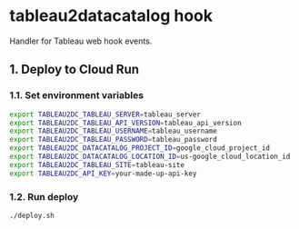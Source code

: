# tableau2datacatalog hook

Handler for Tableau web hook events.

## 1. Deploy to Cloud Run

### 1.1. Set environment variables

```sh
export TABLEAU2DC_TABLEAU_SERVER=tableau_server
export TABLEAU2DC_TABLEAU_API_VERSION=tableau_api_version
export TABLEAU2DC_TABLEAU_USERNAME=tableau_username
export TABLEAU2DC_TABLEAU_PASSWORD=tableau_password
export TABLEAU2DC_DATACATALOG_PROJECT_ID=google_cloud_project_id
export TABLEAU2DC_DATACATALOG_LOCATION_ID=us-google_cloud_location_id
export TABLEAU2DC_TABLEAU_SITE=tableau-site
export TABLEAU2DC_API_KEY=your-made-up-api-key

```

### 1.2. Run deploy

```sh
./deploy.sh
```
